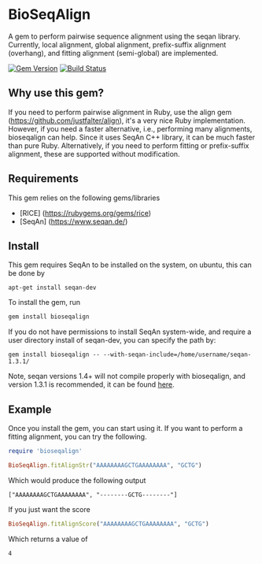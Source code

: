 # BioSeqAlign
A gem to perform pairwise sequence alignment using the seqan library. Currently, local alignment, global alignment, prefix-suffix alignment (overhang), and fitting alignment (semi-global) are implemented.

[![Gem Version](https://badge.fury.io/rb/bioseqalign.svg)](http://badge.fury.io/rb/bioseqalign)
[![Build Status](https://travis-ci.org/stefrb/bioseqalign.png)](http://travis-ci.org/stefrb/bioseqalign)

## Why use this gem?
If you need to perform pairwise alignment in Ruby, use the align gem (https://github.com/justfalter/align), it's a very nice Ruby implementation. However, if you need a faster alternative, i.e., performing many alignments, bioseqalign can help. Since it uses SeqAn C++ library, it can be much faster than pure Ruby. Alternatively, if you need to perform fitting or prefix-suffix alignment, these are supported without modification.

## Requirements

This gem relies on the following gems/libraries
* [RICE] (https://rubygems.org/gems/rice)
* [SeqAn] (https://www.seqan.de/)

## Install

This gem requires SeqAn to be installed on the system, on ubuntu, this can be done by

```
apt-get install seqan-dev
```

To install the gem, run

```ruby
gem install bioseqalign
```

If you do not have permissions to install SeqAn system-wide, and require a user directory install of seqan-dev, you can specify the path by:

```
gem install bioseqalign -- --with-seqan-include=/home/username/seqan-1.3.1/
```

Note, seqan versions 1.4+ will not compile properly with bioseqalign, and version 1.3.1 is recommended, it can be found [here](https://www.seqan.de/downloads/?did=31).

## Example
Once you install the gem, you can start using it. If you want to perform a fitting alignment, you can try the following.

```ruby    
require 'bioseqalign'

BioSeqAlign.fitAlignStr("AAAAAAAAGCTGAAAAAAAA", "GCTG")
```

Which would produce the following output
  
    ["AAAAAAAAGCTGAAAAAAAA", "--------GCTG--------"]

If you just want the score

```ruby
BioSeqAlign.fitAlignScore("AAAAAAAAGCTGAAAAAAAA", "GCTG")
```

Which returns a value of

    4
